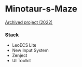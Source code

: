 # Minotaur-s-Maze

[Archived project (2022)](https://vitalygds.itch.io/minotaurs-maze)

### Stack
- LeoECS Lite
- New Input System
- Zenject
- UI Toolkit